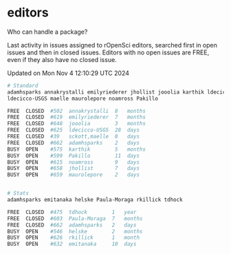 # editors

Who can handle a package?

Last activity in issues assigned to rOpenSci editors, searched first in open
issues and then in closed issues. Editors with no open issues are FREE, even if
they also have no closed issue.


Updated on Mon Nov 4 12:10:29 UTC 2024

```bash
# Standard
adamhsparks annakrystalli emilyriederer jhollist jooolia karthik ldecicco
ldecicco-USGS maelle maurolepore noamross Pakillo

FREE  CLOSED  #502  annakrystalli  8   months
FREE  CLOSED  #619  emilyriederer  7   months
FREE  CLOSED  #648  jooolia        3   months
FREE  CLOSED  #625  ldecicco-USGS  28  days
FREE  CLOSED  #39   sckott,maelle  8   days
FREE  CLOSED  #662  adamhsparks    2   days
BUSY  OPEN    #575  karthik        5   months
BUSY  OPEN    #599  Pakillo        11  days
BUSY  OPEN    #615  noamross       9   days
BUSY  OPEN    #658  jhollist       7   days
BUSY  OPEN    #659  maurolepore    2   days


# Stats
adamhsparks emitanaka helske Paula-Moraga rkillick tdhock

FREE  CLOSED  #475  tdhock        1   year
FREE  CLOSED  #603  Paula-Moraga  7   months
FREE  CLOSED  #662  adamhsparks   2   days
BUSY  OPEN    #546  helske        2   months
BUSY  OPEN    #626  rkillick      1   month
BUSY  OPEN    #632  emitanaka     10  days
```
